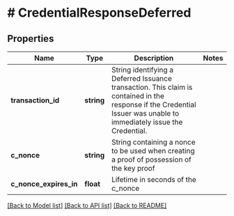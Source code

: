 # # CredentialResponseDeferred

## Properties

Name | Type | Description | Notes
------------ | ------------- | ------------- | -------------
**transaction_id** | **string** | String identifying a Deferred Issuance transaction. This claim is contained in the response if the Credential Issuer was unable to immediately issue the Credential. |
**c_nonce** | **string** | String containing a nonce to be used when creating a proof of possession of the key proof |
**c_nonce_expires_in** | **float** | Lifetime in seconds of the c_nonce |

[[Back to Model list]](../../README.md#models) [[Back to API list]](../../README.md#endpoints) [[Back to README]](../../README.md)
